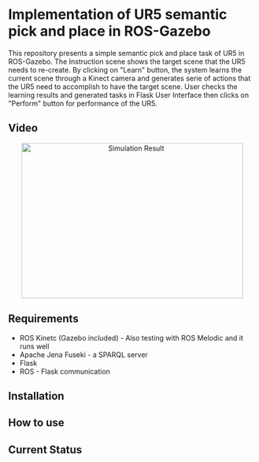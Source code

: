 Implementation of UR5 semantic pick and place in ROS-Gazebo 
==================================================================
This repository presents a simple semantic pick and place task of UR5 in ROS-Gazebo. The Instruction scene shows the target scene that the UR5 needs to re-create. By clicking on "Learn" button, the system learns the current scene through a Kinect camera and generates serie of actions that the UR5 need to accomplish to have the target scene. User checks the learning results and generated tasks in Flask User Interface then clicks on "Perform" button for performance of the UR5.

## Video
<p align="center">
<a href="http://www.youtube.com/watch?feature=player_embedded&v=VpH7y9el_gs" target="_blank"><img src="http://img.youtube.com/vi/VpH7y9el_gs/0.jpg" alt="Simulation Result" width="450" height="315" border="0" /></a>

## Requirements
* ROS Kinetc (Gazebo included) - Also testing with ROS Melodic and it runs well
* Apache Jena Fuseki - a SPARQL server
* Flask
* ROS - Flask communication
## Installation

## How to use

## Current Status
